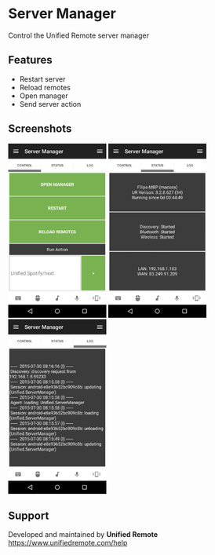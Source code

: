 # Server Manager
Control the Unified Remote server manager

## Features
* Restart server
* Reload remotes
* Open manager
* Send server action

## Screenshots
<img src="screen-tab1.png" width="200" />
<img src="screen-tab2.png" width="200" />
<img src="screen-tab3.png" width="200" />

## Support
Developed and maintained by **Unified Remote**  
https://www.unifiedremote.com/help